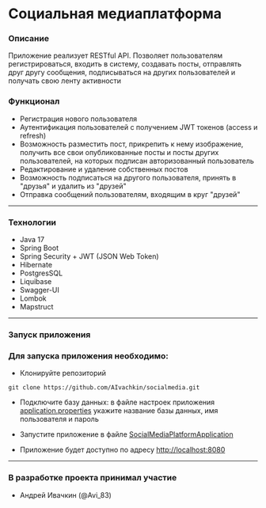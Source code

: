 # Социальная медиаплатформа

### Описание

Приложение реализует RESTful API. Позволяет пользователям регистрироваться, входить в систему,
создавать посты, отправлять друг другу сообщения, подписываться на других пользователей и получать свою ленту активности


### Функционал

- Регистрация нового пользователя
- Аутентификация пользователей с получением JWT токенов (access и refresh)
- Возможность разместить пост, прикрепить к нему изображение, получить все свои опубликованные посты и посты других пользователей, на которых подписан авторизованный пользователь
- Редактирование и удаление собственных постов
- Возможность подписаться на другого пользователя, принять в "друзья" и удалить из "друзей"
- Отправка сообщений пользователям, входящим в круг "друзей"

***

### Технологии

- Java 17
- Spring Boot
- Spring Security + JWT (JSON Web Token)
- Hibernate
- PostgresSQL
- Liquibase
- Swagger-UI
- Lombok
- Mapstruct

***

### Запуск приложения

### Для запуска приложения необходимо:

- Клонируйте репозиторий

```
git clone https://github.com/AIvachkin/socialmedia.git
```

- Подключите базу данных: в файле настроек
  приложения [application.properties](src/main/resources/application.properties) укажите название базы данных, имя
  пользователя и пароль

- Запустите приложение в
  файле [SocialMediaPlatformApplication](src/main/java/com/github/aivachkin/socialmedia/SocialmediaApplication.java)

- Приложение будет доступно по адресу [http://localhost:8080](http://localhost:8080)

***

### В разработке проекта принимал участие

- Андрей Ивачкин (@Avi_83)
